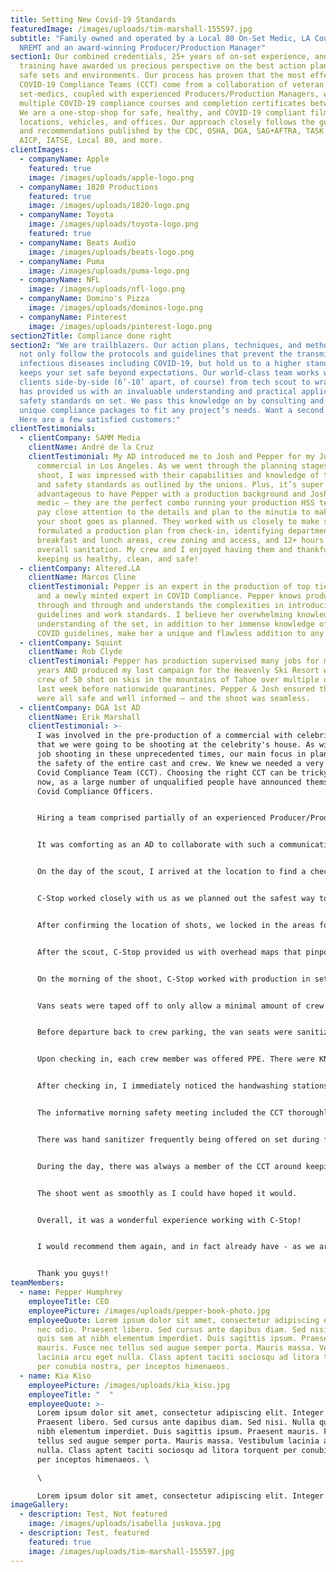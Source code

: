 ```yaml
---
title: Setting New Covid-19 Standards
featuredImage: /images/uploads/tim-marshall-155597.jpg
subtitle: "Family owned and operated by a Local 80 On-Set Medic, LA County: EMT,
  NREMT and an award-winning Producer/Production Manager"
section1: Our combined credentials, 25+ years of on-set experience, and top tier
  training have awarded us precious perspective on the best action plans for
  safe sets and environments. Our process has proven that the most effective
  COVID-19 Compliance Teams (CCT) come from a collaboration of veteran union
  set-medics, coupled with experienced Producers/Production Managers, with
  multiple COVID-19 compliance courses and completion certificates between them.
  We are a one-stop-shop for safe, healthy, and COVID-19 compliant film sets,
  locations, vehicles, and offices. Our approach closely follows the guidance
  and recommendations published by the CDC, OSHA, DGA, SAG•AFTRA, TASK FORCE,
  AICP, IATSE, Local 80, and more.
clientImages:
  - companyName: Apple
    featured: true
    image: /images/uploads/apple-logo.png
  - companyName: 1820 Productions
    featured: true
    image: /images/uploads/1820-logo.png
  - companyName: Toyota
    image: /images/uploads/toyota-logo.png
    featured: true
  - companyName: Beats Audio
    image: /images/uploads/beats-logo.png
  - companyName: Puma
    image: /images/uploads/puma-logo.png
  - companyName: NFL
    image: /images/uploads/nfl-logo.png
  - companyName: Domino's Pizza
    image: /images/uploads/dominos-logo.png
  - companyName: Pinterest
    image: /images/uploads/pinterest-logo.png
section2Title: Compliance done right
section2: "We are trailblazers. Our action plans, techniques, and methodologies
  not only follow the protocols and guidelines that prevent the transmission of
  infectious diseases including COVID-19, but hold us to a higher standard that
  keeps your set safe beyond expectations. Our world-class team works with our
  clients side-by-side (6’-10’ apart, of course) from tech scout to wrap, which
  has provided us with an invaluable understanding and practical application of
  safety standards on set. We pass this knowledge on by consulting and crafting
  unique compliance packages to fit any project’s needs. Want a second opinion?
  Here are a few satisfied customers:"
clientTestimonials:
  - clientCompany: SAMM Media
    clientName: André de la Cruz
    clientTestimonial: My AD introduced me to Josh and Pepper for my July 27th TV
      commercial in Los Angeles. As we went through the planning stages of my
      shoot, I was impressed with their capabilities and knowledge of the health
      and safety standards as outlined by the unions. Plus, it’s super
      advantageous to have Pepper with a production background and Josh a set
      medic – they are the perfect combo running your production HSS team. They
      pay close attention to the details and plan to the minutia to make sure
      your shoot goes as planned. They worked with us closely to make sure we
      formulated a production plan from check-in, identifying department pods,
      breakfast and lunch areas, crew zoning and access, and 12+ hours of
      overall sanitation. My crew and I enjoyed having them and thankful for
      keeping us healthy, clean, and safe!
  - clientCompany: Altered.LA
    clientName: Marcos Cline
    clientTestimonial: Pepper is an expert in the production of top tier commercials
      and a newly minted expert in COVID Compliance. Pepper knows production
      through and through and understands the complexities in introducing new
      guidelines and work standards. I believe her overwhelming knowledge and
      understanding of the set, in addition to her immense knowledge of the
      COVID guidelines, make her a unique and flawless addition to any set.
  - clientCompany: Squint
    clientName: Rob Clyde
    clientTestimonial: Pepper has production supervised many jobs for me over the
      years AND produced my last campaign for the Heavenly Ski Resort where our
      crew of 50 shot on skis in the mountains of Tahoe over multiple days the
      last week before nationwide quarantines. Pepper & Josh ensured that we
      were all safe and well informed – and the shoot was seamless.
  - clientCompany: DGA 1st AD
    clientName: Erik Marshall
    clientTestimonial: >-
      I was involved in the pre-production of a commercial with celebrity talent
      that we were going to be shooting at the celebrity's house. As with any
      job shooting in these unprecedented times, our main focus in planning was
      the safety of the entire cast and crew. We knew we needed a very strong
      Covid Compliance Team (CCT). Choosing the right CCT can be tricky right
      now, as a large number of unqualified people have announced themselves as
      Covid Compliance Officers. 


      Hiring a team comprised partially of an experienced Producer/Production Manager and on-set Medic/EMT made a great deal of sense. They would be able to approach our location with proactive insight and thorough diligence and professionalism. They were in constant communication with the production team and were able to help guide us through the planning in a way that would make sure that all of the safety protocols would be satisfied. This included working with production and the AD as to how/where we would set up our pods & lunch, what specific gear would be required, and how to fortify the location to become a safe bubble. 


      It was comforting as an AD to collaborate with such a communicative knowledgeable team during the prep of the job. 


      On the day of the scout, I arrived at the location to find a check-in table set up in front of the estate. I answered a questionnaire, was given a temperature check, and offered some PPE. 


      C-Stop worked closely with us as we planned out the safest way to proceed. 


      After confirming the location of shots, we locked in the areas for the pods, lunch, bathrooms, handwashing stations, etc . 


      After the scout, C-Stop provided us with overhead maps that pinpointed all of the specific areas where everything would land. 


      On the morning of the shoot, C-Stop worked with production in setting up a check-in station at our crew parking in addition to the check-in station at the main gate of the estate location. 


      Vans seats were taped off to only allow a minimal amount of crew to travel from crew parking to location each trip. After each crew member answered a questionnaire and were checked for temperature, they were allowed access to the vans. 


      Before departure back to crew parking, the van seats were sanitized and disinfected with a handheld fogger. 


      Upon checking in, each crew member was offered PPE. There were KN95 and 3-ply face masks, face shields, nitrile gloves, hand sanitizer, disinfectant wipes, and more. 


      After checking in, I immediately noticed the handwashing stations located in various places on set. The portable bathrooms had one, as well as a person who would sanitize/disinfect them after each use. There were also a few set up around the lunch table/pop-up area, and around set. 


      The informative morning safety meeting included the CCT thoroughly discussing the specific protocols that we would be following throughout the day and laid out a solid plan to ensure the safest way to work. 


      There was hand sanitizer frequently being offered on set during filming. People that wandered a little too close to one another were politely reminded to social distance. 


      During the day, there was always a member of the CCT around keeping a watchful eye. 


      The shoot went as smoothly as I could have hoped it would. 


      Overall, it was a wonderful experience working with C-Stop! 


      I would recommend them again, and in fact already have - as we are in the planning stages of a 2-day commercial with another celebrity right now. 


      Thank you guys!!
teamMembers:
  - name: Pepper Humphrey
    employeeTitle: CEO
    employeePicture: /images/uploads/pepper-book-photo.jpg
    employeeQuote: Lorem ipsum dolor sit amet, consectetur adipiscing elit. Integer
      nec odio. Praesent libero. Sed cursus ante dapibus diam. Sed nisi. Nulla
      quis sem at nibh elementum imperdiet. Duis sagittis ipsum. Praesent
      mauris. Fusce nec tellus sed augue semper porta. Mauris massa. Vestibulum
      lacinia arcu eget nulla. Class aptent taciti sociosqu ad litora torquent
      per conubia nostra, per inceptos himenaeos.
  - name: Kia Kiso
    employeePicture: /images/uploads/kia_kiso.jpg
    employeeTitle: "  "
    employeeQuote: >-
      Lorem ipsum dolor sit amet, consectetur adipiscing elit. Integer nec odio.
      Praesent libero. Sed cursus ante dapibus diam. Sed nisi. Nulla quis sem at
      nibh elementum imperdiet. Duis sagittis ipsum. Praesent mauris. Fusce nec
      tellus sed augue semper porta. Mauris massa. Vestibulum lacinia arcu eget
      nulla. Class aptent taciti sociosqu ad litora torquent per conubia nostra,
      per inceptos himenaeos. \

      \

      Lorem ipsum dolor sit amet, consectetur adipiscing elit. Integer nec odio. Praesent libero. Sed cursus ante dapibus diam. Sed nisi. Nulla quis sem at nibh elementum imperdiet. Duis sagittis ipsum. Praesent mauris. Fusce nec tellus sed augue semper porta. Mauris massa. Vestibulum lacinia arcu eget nulla. Class aptent taciti sociosqu ad litora torquent per conubia nostra, per inceptos himenaeos.
imageGallery:
  - description: Test, Not featured
    image: /images/uploads/isabella juskova.jpg
  - description: Test, featured
    featured: true
    image: /images/uploads/tim-marshall-155597.jpg
---
```

